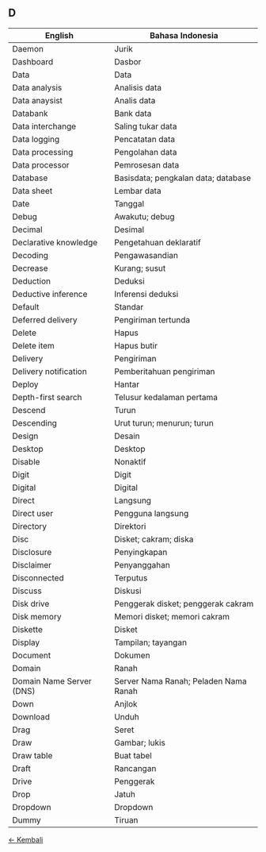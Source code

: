 ## D

| English     | Bahasa Indonesia    |
|-------------------|---------------|
| Daemon          | Jurik           |
| Dashboard         | Dasbor          |
| Data            | Data            |
| Data analysis       | Analisis data       |
| Data anaysist       | Analis data         |
| Databank          | Bank data         |
| Data interchange      | Saling tukar data     |
| Data logging        | Pencatatan data       |
| Data processing       | Pengolahan data       |
| Data processor      | Pemrosesan data       |
| Database          | Basisdata; pengkalan data; database |
| Data sheet        | Lembar data         |
| Date            | Tanggal           |
| Debug           | Awakutu; debug           |
| Decimal           | Desimal           |
| Declarative knowledge   | Pengetahuan deklaratif  |
| Decoding          | Pengawasandian      |
| Decrease          | Kurang; susut       |
| Deduction         | Deduksi           |
| Deductive inference     | Inferensi deduksi     |
| Default           | Standar           |
| Deferred delivery     | Pengiriman tertunda     |
| Delete          | Hapus           |
| Delete item         | Hapus butir         |
| Delivery          | Pengiriman        |
| Delivery notification   | Pemberitahuan pengiriman  |
| Deploy          | Hantar          |
| Depth-first search    | Telusur kedalaman pertama |
| Descend           | Turun           |
| Descending        | Urut turun; menurun; turun     |
| Design          | Desain          |
| Desktop           | Desktop           |
| Disable           | Nonaktif          |
| Digit           | Digit           |
| Digital           | Digital           |
| Direct          | Langsung          |
| Direct user         | Pengguna langsung     |
| Directory         | Direktori         |
| Disc            | Disket; cakram; diska   |
| Disclosure        | Penyingkapan        |
| Disclaimer        | Penyanggahan        |
| Disconnected        | Terputus          |
| Discuss           | Diskusi           |
| Disk drive        | Penggerak disket; penggerak cakram |
| Disk memory         | Memori disket; memori cakram |
| Diskette          | Disket          |
| Display           | Tampilan; tayangan    |
| Document          | Dokumen           |
| Domain          | Ranah           |
| Domain Name Server (DNS)  | Server Nama Ranah; Peladen Nama Ranah |
| Down            | Anjlok          |
| Download          | Unduh           |
| Drag            | Seret           |
| Draw            | Gambar; lukis       |
| Draw table        | Buat tabel        |
| Draft           | Rancangan         |
| Drive           | Penggerak         |
| Drop            | Jatuh           |
| Dropdown          | Dropdown          |
| Dummy           | Tiruan          |

[&larr; Kembali](../)
